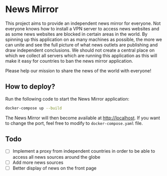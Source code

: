 # News Mirror

This project aims to provide an independent news mirror for everyone. Not everyone knows how to install a VPN server
to access news websites and as some news websites are blocked in certain areas in the world. By spinning up this
application on as many machines as possible, the more we can unite and see the full picture of what news outlets
are publishing and draw independent conclusions. We should not create a central place on which we collect all servers 
which are running this application as this will make it easy for countries to ban the news mirror application.

Please help our mission to share the news of the world with everyone!

## How to deploy?

Run the following code to start the News Mirror application:

```bash
docker-compose up --build
```

The News Mirror will then become available at [http://localhost](http://localhost). If you want to change the port, 
feel free to modify to `docker-compose.yaml` file.

## Todo

- [ ] Implement a proxy from independent countries in order to be able to access all news sources around the globe
- [ ] Add more news sources
- [ ] Better display of news on the front page